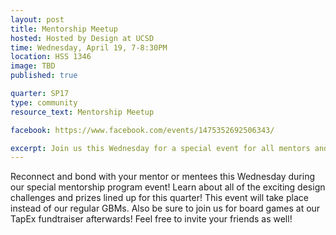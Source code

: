 ```yaml
---
layout: post
title: Mentorship Meetup
hosted: Hosted by Design at UCSD
time: Wednesday, April 19, 7-8:30PM
location: HSS 1346
image: TBD
published: true

quarter: SP17
type: community
resource_text: Mentorship Meetup

facebook: https://www.facebook.com/events/1475352692506343/

excerpt: Join us this Wednesday for a special event for all mentors and mentees!
---
```

Reconnect and bond with your mentor or mentees this Wednesday during our special mentorship program event! Learn about all of the exciting design challenges and prizes lined up for this quarter! This event will take place instead of our regular GBMs. Also be sure to join us for board games at our TapEx fundtraiser afterwards! Feel free to invite your friends as well!
